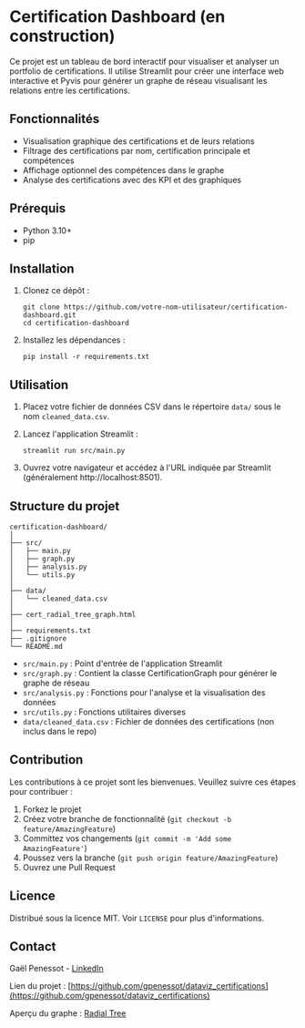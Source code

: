 # Certification Dashboard (en construction)

Ce projet est un tableau de bord interactif pour visualiser et analyser un portfolio de certifications. Il utilise Streamlit pour créer une interface web interactive et Pyvis pour générer un graphe de réseau visualisant les relations entre les certifications.

## Fonctionnalités

- Visualisation graphique des certifications et de leurs relations
- Filtrage des certifications par nom, certification principale et compétences
- Affichage optionnel des compétences dans le graphe
- Analyse des certifications avec des KPI et des graphiques

## Prérequis

- Python 3.10+
- pip

## Installation

1. Clonez ce dépôt :
   ```
   git clone https://github.com/votre-nom-utilisateur/certification-dashboard.git
   cd certification-dashboard
   ```

2. Installez les dépendances :
   ```
   pip install -r requirements.txt
   ```

## Utilisation

1. Placez votre fichier de données CSV dans le répertoire `data/` sous le nom `cleaned_data.csv`.

2. Lancez l'application Streamlit :
   ```
   streamlit run src/main.py
   ```

3. Ouvrez votre navigateur et accédez à l'URL indiquée par Streamlit (généralement http://localhost:8501).

## Structure du projet

```
certification-dashboard/
│
├── src/
│   ├── main.py
│   ├── graph.py
│   ├── analysis.py
│   └── utils.py
│
├── data/
│   └── cleaned_data.csv
│
├── cert_radial_tree_graph.html
│
├── requirements.txt
├── .gitignore
└── README.md
```

- `src/main.py` : Point d'entrée de l'application Streamlit
- `src/graph.py` : Contient la classe CertificationGraph pour générer le graphe de réseau
- `src/analysis.py` : Fonctions pour l'analyse et la visualisation des données
- `src/utils.py` : Fonctions utilitaires diverses
- `data/cleaned_data.csv` : Fichier de données des certifications (non inclus dans le repo)

## Contribution

Les contributions à ce projet sont les bienvenues. Veuillez suivre ces étapes pour contribuer :

1. Forkez le projet
2. Créez votre branche de fonctionnalité (`git checkout -b feature/AmazingFeature`)
3. Committez vos changements (`git commit -m 'Add some AmazingFeature'`)
4. Poussez vers la branche (`git push origin feature/AmazingFeature`)
5. Ouvrez une Pull Request

## Licence

Distribué sous la licence MIT. Voir `LICENSE` pour plus d'informations.

## Contact

Gaël Penessot - [LinkedIn](https://www.linkedin.com/in/gael-penessot/)

Lien du projet : [https://github.com/gpenessot/dataviz_certifications](https://github.com/gpenessot/dataviz_certifications)

Aperçu du graphe : [Radial Tree](./cert_radial_tree_graph.html)
